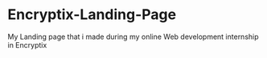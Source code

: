 # Encryptix-Landing-Page
My Landing page that i made during my online Web development internship in Encryptix
